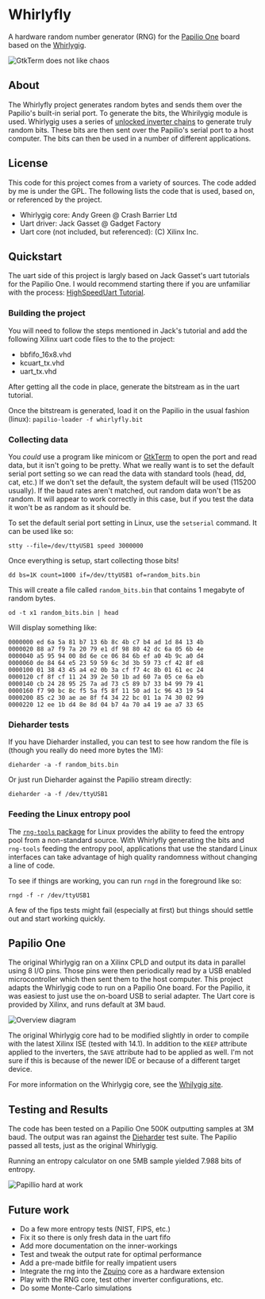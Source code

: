 # Whirlyfly

A hardware random number generator (RNG) for the
[Papilio One](www.papilio.cc) board based on the
[Whirlygig](http://warmcat.com/_wp/whirlygig-rng/).

![GtkTerm does not like chaos](https://github.com/zdavkeos/whirlyfly/blob/master/doc/gtkterm_sample.png)

## About

The Whirlyfly project generates random bytes and sends them over the
Papilio's built-in serial port.  To generate the bits, the Whirilygig
module is used.  Whirlygig uses a series of
[unlocked inverter chains](http://en.wikipedia.org/wiki/Ring_oscillator)
to generate truly random bits.  These bits are then sent over the
Papilio's serial port to a host computer.  The bits can then be used
in a number of different applications.

## License

This code for this project comes from a variety of sources.  The code
added by me is under the GPL.  The following lists the code that is
used, based on, or referenced by the project.

* Whirlygig core: Andy Green @ Crash Barrier Ltd
* Uart driver: Jack Gasset @ Gadget Factory
* Uart core (not included, but referenced): (C) Xilinx Inc.

## Quickstart

The uart side of this project is largly based on Jack Gasset's uart
tutorials for the Papilio One.  I would recommend starting there if
you are unfamiliar with the process:
[HighSpeedUart Tutorial](http://papilio.cc/index.php?n=Papilio.HighSpeedUART).

### Building the project

You will need to follow the steps mentioned in Jack's tutorial and add
the following Xilinx uart code files to the to the project:

* bbfifo_16x8.vhd
* kcuart_tx.vhd
* uart_tx.vhd

After getting all the code in place, generate the bitstream as in the
uart tutorial.

Once the bitstream is generated, load it on the Papilio in the usual
fashion (linux): `papilio-loader -f whirlyfly.bit`

### Collecting data

You _could_ use a program like minicom or
[GtkTerm](https://fedorahosted.org/gtkterm/) to open the port and read
data, but it isn't going to be pretty.  What we really want is to set
the default serial port setting so we can read the data with standard
tools (head, dd, cat, etc.)  If we don't set the default, the system
default will be used (115200 usually).  If the baud rates aren't
matched, out random data won't be as random.  It will appear to work
correctly in this case, but if you test the data it won't be as random
as it should be.

To set the default serial port setting in Linux, use the `setserial`
command.  It can be used like so:

`stty --file=/dev/ttyUSB1 speed 3000000`

Once everything is setup, start collecting those bits!

`dd bs=1K count=1000 if=/dev/ttyUSB1 of=random_bits.bin`

This will create a file called `random_bits.bin` that contains 1
megabyte of random bytes.

`od -t x1 random_bits.bin | head`

Will display something like:

    0000000 ed 6a 5a 81 b7 13 6b 8c 4b c7 b4 ad 1d 84 13 4b
    0000020 88 a7 f9 7a 20 79 e1 df 98 80 42 dc 6a 05 6b 4e
    0000040 a5 95 94 00 8d 6e ce 06 84 6b ef a0 4b 9c a0 d4
    0000060 de 84 64 e5 23 59 59 6c 3d 3b 59 73 cf 42 8f e8
    0000100 01 38 43 45 a4 e2 0b 3a cf f7 4c 8b 01 61 ec 24
    0000120 cf 8f cf 11 24 39 2e 50 1b ad 60 7a 05 ce 6a eb
    0000140 cb 24 28 95 25 7a ad 73 c5 89 b7 33 b4 99 79 41
    0000160 f7 90 bc 8c f5 5a f5 8f 11 50 ad 1c 96 43 19 54
    0000200 85 c2 30 ae ae 8f f4 34 22 bc 01 1a 74 30 02 99
    0000220 12 ee 1b d4 8e 8d 04 b7 4a 70 a4 19 ae a7 33 65

### Dieharder tests

If you have Dieharder installed, you can test to see how random the
file is (though you really do need more bytes the 1M):

`dieharder -a -f random_bits.bin`

Or just run Dieharder against the Papilio stream directly:

`dieharder -a -f /dev/ttyUSB1`

### Feeding the Linux entropy pool

The
[`rng-tools` package](http://sourceforge.net/projects/gkernel/files/rng-tools/)
for Linux provides the ability to feed the entropy pool from a
non-standard source.  With Whirlyfly generating the bits and
`rng-tools` feeding the entropy pool, applications that use the
standard Linux interfaces can take advantage of high quality
randomness without changing a line of code.

To see if things are working, you can run `rngd` in the foreground like so:

`rngd -f -r /dev/ttyUSB1`

A few of the fips tests might fail (especially at first) but things
should settle out and start working quickly.

## Papilio One

The original Whirlygig ran on a Xilinx CPLD and output its data in
parallel using 8 I/O pins. Those pins were then periodically read by a
USB enabled microcontroller which then sent them to the host computer.
This project adapts the Whirlygig code to run on a Papilio One
board. For the Papilio, it was easiest to just use the on-board USB to
serial adapter.  The Uart core is provided by Xilinx, and runs default
at 3M baud.

![Overview diagram](https://github.com/zdavkeos/whirlyfly/blob/master/doc/whirlyfly_overview.png)

The original Whirlygig core had to be modified slightly in order to
compile with the latest Xilinx ISE (tested with 14.1).  In addition to
the `KEEP` attribute applied to the inverters, the `SAVE` attribute
had to be applied as well.  I'm not sure if this is because of the
newer IDE or because of a different target device.

For more information on the Whirlygig core, see the
[Whilygig site](http://warmcat.com/_wp/whirlygig-rng/).

## Testing and Results

The code has been tested on a Papilio One 500K outputting samples at
3M baud.  The output was ran against the
[Dieharder](http://www.phy.duke.edu/~rgb/General/dieharder.php) test
suite.  The Papilio passed all tests, just as the original Whirlygig.

Running an entropy calculator on one 5MB sample yielded 7.988
bits of entropy.

![Papillio hard at work](https://github.com/zdavkeos/whirlyfly/blob/master/doc/papillio_hard_at_work.png)

## Future work

* Do a few more entropy tests (NIST, FIPS, etc.)
* Fix it so there is only fresh data in the uart fifo
* Add more documentation on the inner-workings
* Test and tweak the output rate for optimal performance
* Add a pre-made bitfile for really impatient users
* Integrate the rng into the
    [Zpuino](http://www.alvie.com/zpuino/index.html) core as a
    hardware extension
* Play with the RNG core, test other inverter configurations, etc.
* Do some Monte-Carlo simulations
